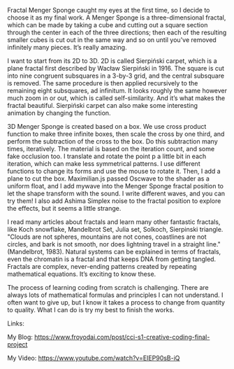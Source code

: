 Fractal Menger Sponge caught my eyes at the first time, so I decide to choose it as my final work. A Menger Sponge is a three-dimensional fractal, which can be made by taking a cube and cutting out a square section through the center in each of the three directions; then each of the resulting smaller cubes is cut out in the same way and so on until you've removed infinitely many pieces. It’s really amazing. 

I want to start from its 2D to 3D. 2D is called Sierpiński carpet, which is a
plane fractal first described by Wacław Sierpiński in 1916. The square is cut into nine congruent subsquares in a 3-by-3 grid, and the central subsquare is removed. The same procedure is then applied recursively to the remaining eight subsquares, ad infinitum. It looks roughly the same however much zoom in or out, which is called self-similarity. And it’s what makes the fractal beautiful. Sierpiński carpet can also make some interesting animation by changing the function.

3D Menger Sponge is created based on a box. We use cross product function to make three infinite boxes, then scale the cross by one third, and perform the subtraction of the cross to the box. Do this subtraction many times, iteratively. The material is based on the iteration count, and some fake occlusion too. I translate and rotate the point p a little bit in each iteration, which can make less symmetrical patterns. I use different functions to change its forms and use the mouse to rotate it. Then, I add a plane to cut the box. Maximilian.js passed Oscwave to the shader as a uniform float, and I add mywave into the Menger Sponge fractal position to let the shape transform with the sound. I write different waves, and you can try them! I also add Ashima Simplex noise to the fractal position to explore the effects, but it seems a little strange.

I read many articles about fractals and learn many other fantastic fractals, like Koch snowflake, Mandelbrot Set, Julia set, Solkoch, Sierpinski triangle. "Clouds are not spheres, mountains are not cones, coastlines are not circles, and bark is not smooth, nor does lightning travel in a straight line."(Mandelbrot, 1983). Natural systems can be explained in terms of fractals, even the chromatin is a fractal and that keeps DNA from getting tangled. Fractals are complex, never-ending patterns created by repeating mathematical equations. It’s exciting to know these.

The process of learning coding from scratch is challenging. There are always lots of mathematical formulas and principles I can not understand. I often want to give up, but I know it takes a process to change from quantity to quality. What I can do is try my best to finish the works.

Links:

My Blog: https://www.froyodai.com/post/cci-s1-creative-coding-final-project

My Video: https://www.youtube.com/watch?v=EIEP90sB-iQ

